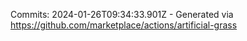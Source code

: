 Commits: 2024-01-26T09:34:33.901Z - Generated via https://github.com/marketplace/actions/artificial-grass
<br>
